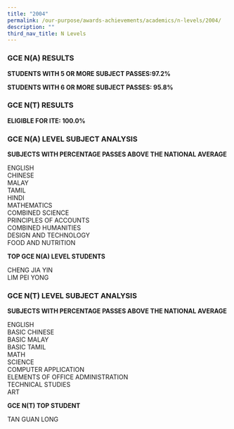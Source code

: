 ```yaml
---
title: "2004"
permalink: /our-purpose/awards-achievements/academics/n-levels/2004/
description: ""
third_nav_title: N Levels
---
```

### GCE N(A) RESULTS

**STUDENTS WITH 5 OR MORE SUBJECT PASSES:97.2%**

**STUDENTS WITH 6 OR MORE SUBJECT PASSES: 95.8%**

### GCE N(T) RESULTS

**ELIGIBLE FOR ITE: 100.0%**

### GCE N(A) LEVEL SUBJECT ANALYSIS

**SUBJECTS WITH PERCENTAGE PASSES ABOVE THE NATIONAL AVERAGE**

ENGLISH<br>
CHINESE<br>
MALAY<br>
TAMIL<br>
HINDI<br>
MATHEMATICS<br>
COMBINED SCIENCE<br>
PRINCIPLES OF ACCOUNTS<br>
COMBINED HUMANITIES<br>
DESIGN AND TECHNOLOGY<br>
FOOD AND NUTRITION

**TOP GCE N(A) LEVEL STUDENTS**

CHENG JIA YIN<br>
LIM PEI YONG

### GCE N(T) LEVEL SUBJECT ANALYSIS

**SUBJECTS WITH PERCENTAGE PASSES ABOVE THE NATIONAL AVERAGE**

ENGLISH<br>
BASIC CHINESE<br>
BASIC MALAY<br>
BASIC TAMIL<br>
MATH<br>
SCIENCE<br>
COMPUTER APPLICATION<br>
ELEMENTS OF OFFICE ADMINISTRATION<br>
TECHNICAL STUDIES<br>
ART

**GCE N(T) TOP STUDENT**

TAN GUAN LONG